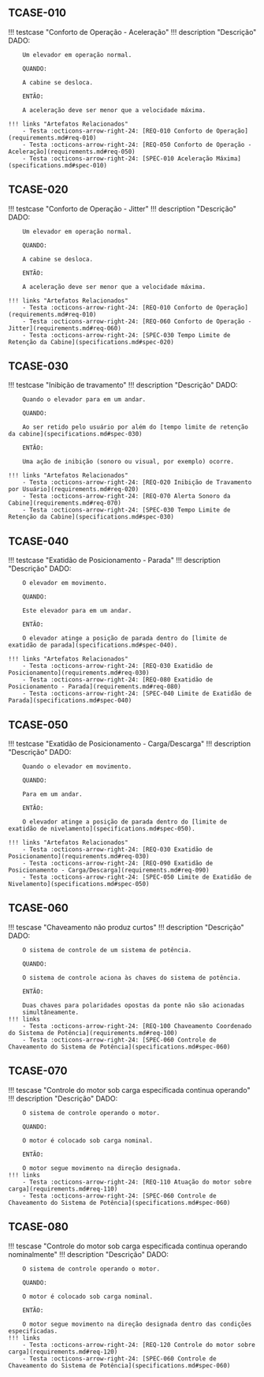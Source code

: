 ## TCASE-010

!!! testcase "Conforto de Operação - Aceleração"
    !!! description "Descrição"
        DADO:

        Um elevador em operação normal.

        QUANDO:

        A cabine se desloca.

        ENTÃO:

        A aceleração deve ser menor que a velocidade máxima.

    !!! links "Artefatos Relacionados"
        - Testa :octicons-arrow-right-24: [REQ-010 Conforto de Operação](requirements.md#req-010)
        - Testa :octicons-arrow-right-24: [REQ-050 Conforto de Operação - Aceleração](requirements.md#req-050)
        - Testa :octicons-arrow-right-24: [SPEC-010 Aceleração Máxima](specifications.md#spec-010)

## TCASE-020

!!! testcase "Conforto de Operação - Jitter"
    !!! description "Descrição"
        DADO:

        Um elevador em operação normal.

        QUANDO:

        A cabine se desloca.

        ENTÃO:

        A aceleração deve ser menor que a velocidade máxima.

    !!! links "Artefatos Relacionados"
        - Testa :octicons-arrow-right-24: [REQ-010 Conforto de Operação](requirements.md#req-010)
        - Testa :octicons-arrow-right-24: [REQ-060 Conforto de Operação - Jitter](requirements.md#req-060)
        - Testa :octicons-arrow-right-24: [SPEC-030 Tempo Limite de Retenção da Cabine](specifications.md#spec-020)

## TCASE-030

!!! testcase "Inibição de travamento"
    !!! description "Descrição"
        DADO:

        Quando o elevador para em um andar.

        QUANDO:

        Ao ser retido pelo usuário por além do [tempo limite de retenção da cabine](specifications.md#spec-030)

        ENTÃO:

        Uma ação de inibição (sonoro ou visual, por exemplo) ocorre.

    !!! links "Artefatos Relacionados"
        - Testa :octicons-arrow-right-24: [REQ-020 Inibição de Travamento por Usuário](requirements.md#req-020)
        - Testa :octicons-arrow-right-24: [REQ-070 Alerta Sonoro da Cabine](requirements.md#req-070)
        - Testa :octicons-arrow-right-24: [SPEC-030 Tempo Limite de Retenção da Cabine](specifications.md#spec-030)


## TCASE-040

!!! testcase "Exatidão de Posicionamento - Parada"
    !!! description "Descrição"
        DADO:

        O elevador em movimento.
        
        QUANDO:

        Este elevador para em um andar.

        ENTÃO:

        O elevador atinge a posição de parada dentro do [limite de exatidão de parada](specifications.md#spec-040). 

    !!! links "Artefatos Relacionados"
        - Testa :octicons-arrow-right-24: [REQ-030 Exatidão de Posicionamento](requirements.md#req-030)
        - Testa :octicons-arrow-right-24: [REQ-080 Exatidão de Posicionamento - Parada](requirements.md#req-080)
        - Testa :octicons-arrow-right-24: [SPEC-040 Limite de Exatidão de Parada](specifications.md#spec-040)

## TCASE-050

!!! testcase "Exatidão de Posicionamento - Carga/Descarga"
    !!! description "Descrição"
        DADO:

        Quando o elevador em movimento.

        QUANDO:

        Para em um andar.

        ENTÃO:

        O elevador atinge a posição de parada dentro do [limite de exatidão de nivelamento](specifications.md#spec-050). 

    !!! links "Artefatos Relacionados"
        - Testa :octicons-arrow-right-24: [REQ-030 Exatidão de Posicionamento](requirements.md#req-030)
        - Testa :octicons-arrow-right-24: [REQ-090 Exatidão de Posicionamento - Carga/Descarga](requirements.md#req-090)
        - Testa :octicons-arrow-right-24: [SPEC-050 Limite de Exatidão de Nivelamento](specifications.md#spec-050)

## TCASE-060

!!! tescase "Chaveamento não produz curtos"
    !!! description "Descrição"
        DADO:

        O sistema de controle de um sistema de potência.

        QUANDO:

        O sistema de controle aciona às chaves do sistema de potência.

        ENTÃO:

        Duas chaves para polaridades opostas da ponte não são acionadas
        simultâneamente.
    !!! links
        - Testa :octicons-arrow-right-24: [REQ-100 Chaveamento Coordenado do Sistema de Potência](requirements.md#req-100)
        - Testa :octicons-arrow-right-24: [SPEC-060 Controle de Chaveamento do Sistema de Potência](specifications.md#spec-060)

## TCASE-070

!!! tescase "Controle do motor sob carga especificada continua operando"
    !!! description "Descrição"
        DADO:

        O sistema de controle operando o motor.

        QUANDO:

        O motor é colocado sob carga nominal.

        ENTÃO:

        O motor segue movimento na direção designada.
    !!! links
        - Testa :octicons-arrow-right-24: [REQ-110 Atuação do motor sobre carga](requirements.md#req-110)
        - Testa :octicons-arrow-right-24: [SPEC-060 Controle de Chaveamento do Sistema de Potência](specifications.md#spec-060)

## TCASE-080

!!! tescase "Controle do motor sob carga especificada continua operando nominalmente"
    !!! description "Descrição"
        DADO:

        O sistema de controle operando o motor.

        QUANDO:

        O motor é colocado sob carga nominal.

        ENTÃO:

        O motor segue movimento na direção designada dentro das condições especificadas.
    !!! links
        - Testa :octicons-arrow-right-24: [REQ-120 Controle do motor sobre carga](requirements.md#req-120)
        - Testa :octicons-arrow-right-24: [SPEC-060 Controle de Chaveamento do Sistema de Potência](specifications.md#spec-060)